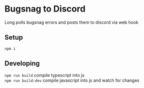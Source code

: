 # Bugsnag to Discord
Long polls bugsnag errors and posts them to discord via web hook

## Setup
`npm i`

## Developing
`npm run build` compile typescript into js  
`npm run build:dev` compile javascript into js and watch for changes
